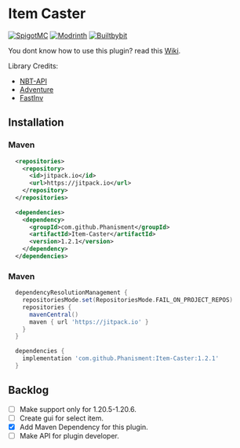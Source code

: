 # Item Caster
[![SpigotMC](https://img.shields.io/badge/spigot-ED8106?style=for-the-badge&logo=SpigotMC&logoColor=white)](https://www.spigotmc.org/resources/item-caster.121386/)
[![Modrinth](https://img.shields.io/badge/modrinth-00AF5C?style=for-the-badge&logo=modrinth&logoColor=white)](https://modrinth.com/plugin/item-caster)
[![Builtbybit](https://img.shields.io/badge/builtbybit-2D87C3?style=for-the-badge&logo=builtbybit&logoColor=white)](https://builtbybit.com/resources/item-caster.56752/)

You dont know how to use this plugin? read this [Wiki](https://github.com/Phanisment/Item-Caster/wiki).

Library Credits:
- [NBT-API](https://github.com/tr7zw/Item-NBT-API)
- [Adventure](https://github.com/KyoriPowered/adventure)
- [FastInv](https://github.com/MrMicky-FR/FastInv)

## Installation
### Maven
```xml
  <repositories>
    <repository>
      <id>jitpack.io</id>
      <url>https://jitpack.io</url>
    </repository>
  </repositories>
  
  <dependencies>
    <dependency>
      <groupId>com.github.Phanisment</groupId>
      <artifactId>Item-Caster</artifactId>
      <version>1.2.1</version>
    </dependency>
  </dependencies>
```

### Maven
```gradle
  dependencyResolutionManagement {
    repositoriesMode.set(RepositoriesMode.FAIL_ON_PROJECT_REPOS)
    repositories {
      mavenCentral()
      maven { url 'https://jitpack.io' }
    }
  }
  
  dependencies {
    implementation 'com.github.Phanisment:Item-Caster:1.2.1'
  }
```

## Backlog
- [ ] Make support only for 1.20.5-1.20.6.
- [ ] Create gui for select item.
- [x] Add Maven Dependency for this plugin.
- [ ] Make API for plugin developer.